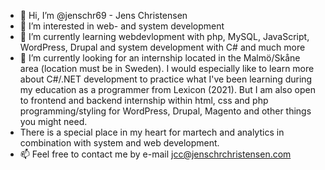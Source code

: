- 👋 Hi, I’m @jenschr69 - Jens Christensen
- 👀 I’m interested in web- and system development
- 🌱 I’m currently learning webdevlopment with php, MySQL, JavaScript, WordPress, Drupal and system development with C# and much more
- 💞️ I’m currently looking for an internship located in the Malmö/Skåne area (location must be in Sweden). I would especially like to learn more about C#/.NET development to practice what I've been learning during my education as a programmer from Lexicon (2021). But I am also open to frontend and backend internship within html, css and php programming/styling for WordPress, Drupal, Magento and other things you might need.
- There is a special place in my heart for martech and analytics in combination with system and web development. 
- 📫 Feel free to contact me by e-mail jcc@jenschrchristensen.com

